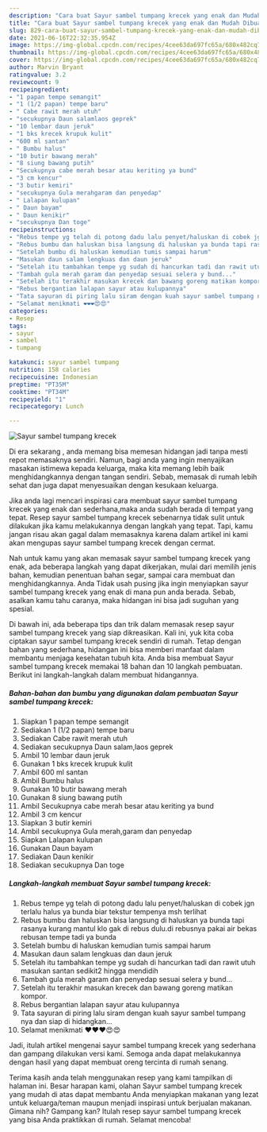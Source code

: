 ```yaml
---
description: "Cara buat Sayur sambel tumpang krecek yang enak dan Mudah Dibuat"
title: "Cara buat Sayur sambel tumpang krecek yang enak dan Mudah Dibuat"
slug: 829-cara-buat-sayur-sambel-tumpang-krecek-yang-enak-dan-mudah-dibuat
date: 2021-06-16T22:32:35.954Z
image: https://img-global.cpcdn.com/recipes/4cee63da697fc65a/680x482cq70/sayur-sambel-tumpang-krecek-foto-resep-utama.jpg
thumbnail: https://img-global.cpcdn.com/recipes/4cee63da697fc65a/680x482cq70/sayur-sambel-tumpang-krecek-foto-resep-utama.jpg
cover: https://img-global.cpcdn.com/recipes/4cee63da697fc65a/680x482cq70/sayur-sambel-tumpang-krecek-foto-resep-utama.jpg
author: Marvin Bryant
ratingvalue: 3.2
reviewcount: 9
recipeingredient:
- "1 papan tempe semangit"
- "1 (1/2 papan) tempe baru"
- " Cabe rawit merah utuh"
- "secukupnya Daun salamlaos geprek"
- "10 lembar daun jeruk"
- "1 bks krecek krupuk kulit"
- "600 ml santan"
- " Bumbu halus"
- "10 butir bawang merah"
- "8 siung bawang putih"
- "Secukupnya cabe merah besar atau keriting ya bund"
- "3 cm kencur"
- "3 butir kemiri"
- "secukupnya Gula merahgaram dan penyedap"
- " Lalapan kulupan"
- " Daun bayam"
- " Daun kenikir"
- "secukupnya Dan toge"
recipeinstructions:
- "Rebus tempe yg telah di potong dadu lalu penyet/haluskan di cobek jgn terlalu halus ya bunda biar tekstur tempenya msh terlihat"
- "Rebus bumbu dan haluskan bisa langsung di haluskan ya bunda tapi rasanya kurang mantul klo gak di rebus dulu.di rebusnya pakai air bekas rebusan tempe tadi ya bunda"
- "Setelah bumbu di haluskan kemudian tumis sampai harum"
- "Masukan daun salam lengkuas dan daun jeruk"
- "Setelah itu tambahkan tempe yg sudah di hancurkan tadi dan rawit utuh masukan santan sedikit2 hingga mendidih"
- "Tambah gula merah garam dan penyedap sesuai selera y bund..."
- "Setelah itu terakhir masukan krecek dan bawang goreng matikan kompor."
- "Rebus bergantian lalapan sayur atau kulupannya"
- "Tata sayuran di piring lalu siram dengan kuah sayur sambel tumpang nya dan siap di hidangkan..."
- "Selamat menikmati ❤️❤️❤️😍😍"
categories:
- Resep
tags:
- sayur
- sambel
- tumpang

katakunci: sayur sambel tumpang 
nutrition: 158 calories
recipecuisine: Indonesian
preptime: "PT35M"
cooktime: "PT34M"
recipeyield: "1"
recipecategory: Lunch

---
```



![Sayur sambel tumpang krecek](https://img-global.cpcdn.com/recipes/4cee63da697fc65a/680x482cq70/sayur-sambel-tumpang-krecek-foto-resep-utama.jpg)

Di era  sekarang , anda memang bisa memesan hidangan jadi tanpa mesti repot memasaknya sendiri. Namun, bagi anda yang ingin menyajikan masakan istimewa kepada keluarga, maka kita memang lebih baik menghidangkannya dengan tangan sendiri. Sebab, memasak di rumah lebih sehat dan juga dapat menyesuaikan dengan kesukaan keluarga.

Jika anda lagi mencari inspirasi cara membuat sayur sambel tumpang krecek yang enak dan sederhana,maka anda sudah berada di tempat yang tepat. Resep sayur sambel tumpang krecek  sebenarnya tidak sulit untuk dilakukan jika kamu melakukannya dengan langkah yang tepat. Tapi, kamu jangan risau akan gagal dalam memasaknya 
karena dalam artikel ini kami akan mengupas sayur sambel tumpang krecek dengan cermat.  



Nah untuk kamu yang akan memasak sayur sambel tumpang krecek yang enak, ada beberapa langkah yang dapat dikerjakan, mulai dari memilih jenis bahan, kemudian penentuan bahan segar, sampai cara membuat dan menghidangkannya. Anda Tidak usah pusing jika ingin menyiapkan sayur sambel tumpang krecek yang enak di mana pun anda berada. Sebab, asalkan kamu  tahu caranya, maka hidangan ini bisa jadi suguhan yang spesial.

Di bawah ini, ada beberapa tips dan trik dalam memasak resep sayur sambel tumpang krecek yang siap dikreasikan. Kali ini, yuk kita coba ciptakan sayur sambel tumpang krecek sendiri di rumah. Tetap dengan bahan yang sederhana, hidangan ini bisa memberi manfaat dalam membantu menjaga kesehatan tubuh kita. Anda bisa membuat Sayur sambel tumpang krecek memakai 18 bahan dan 10 langkah pembuatan. Berikut ini langkah-langkah dalam membuat hidangannya.

<!--inarticleads1-->

##### Bahan-bahan dan bumbu yang digunakan dalam pembuatan Sayur sambel tumpang krecek:

1. Siapkan 1 papan tempe semangit
1. Sediakan 1 (1/2 papan) tempe baru
1. Sediakan  Cabe rawit merah utuh
1. Sediakan secukupnya Daun salam,laos geprek
1. Ambil 10 lembar daun jeruk
1. Gunakan 1 bks krecek krupuk kulit
1. Ambil 600 ml santan
1. Ambil  Bumbu halus
1. Gunakan 10 butir bawang merah
1. Gunakan 8 siung bawang putih
1. Ambil Secukupnya cabe merah besar atau keriting ya bund
1. Ambil 3 cm kencur
1. Siapkan 3 butir kemiri
1. Ambil secukupnya Gula merah,garam dan penyedap
1. Siapkan  Lalapan kulupan
1. Gunakan  Daun bayam
1. Sediakan  Daun kenikir
1. Sediakan secukupnya Dan toge




<!--inarticleads2-->

##### Langkah-langkah membuat Sayur sambel tumpang krecek:

1. Rebus tempe yg telah di potong dadu lalu penyet/haluskan di cobek jgn terlalu halus ya bunda biar tekstur tempenya msh terlihat
1. Rebus bumbu dan haluskan bisa langsung di haluskan ya bunda tapi rasanya kurang mantul klo gak di rebus dulu.di rebusnya pakai air bekas rebusan tempe tadi ya bunda
1. Setelah bumbu di haluskan kemudian tumis sampai harum
1. Masukan daun salam lengkuas dan daun jeruk
1. Setelah itu tambahkan tempe yg sudah di hancurkan tadi dan rawit utuh masukan santan sedikit2 hingga mendidih
1. Tambah gula merah garam dan penyedap sesuai selera y bund...
1. Setelah itu terakhir masukan krecek dan bawang goreng matikan kompor.
1. Rebus bergantian lalapan sayur atau kulupannya
1. Tata sayuran di piring lalu siram dengan kuah sayur sambel tumpang nya dan siap di hidangkan...
1. Selamat menikmati ❤️❤️❤️😍😍




Jadi, itulah artikel mengenai  sayur sambel tumpang krecek  yang sederhana dan gampang dilakukan versi kami. Semoga anda dapat melakukannya dengan hasil yang dapat membuat oreng tercinta di rumah senang. 

Terima kasih anda telah menggunakan resep yang kami tampilkan di halaman ini. Besar harapan kami, olahan  Sayur sambel tumpang krecek yang mudah di atas dapat membantu Anda menyiapkan makanan yang lezat untuk keluarga/teman maupun menjadi inspirasi untuk berjualan makanan. Gimana nih? Gampang kan? Itulah resep sayur sambel tumpang krecek yang bisa Anda praktikkan di rumah. Selamat mencoba!

